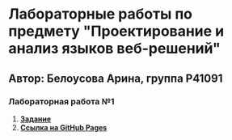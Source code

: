 # Лабораторные работы по предмету "Проектирование и анализ языков веб-решений"
## Автор: Белоусова Арина, группа P41091
### Лабораторная работа №1
1. **[Задание](https://kodaktor.ru/g/xsl_intro)**
2. **[Ссылка на GitHub Pages](https://brinale.github.io/LanguageAnalysisLabs/)**
